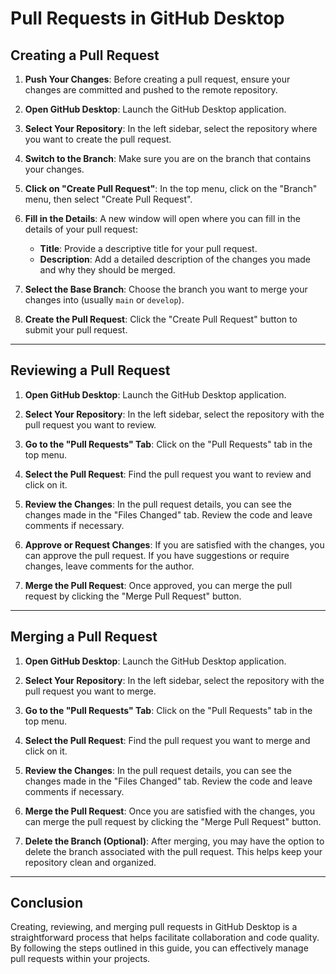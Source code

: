 # Pull Requests in GitHub Desktop

## Creating a Pull Request

1. **Push Your Changes**: Before creating a pull request, ensure your changes are committed and pushed to the remote repository.

2. **Open GitHub Desktop**: Launch the GitHub Desktop application.

3. **Select Your Repository**: In the left sidebar, select the repository where you want to create the pull request.

4. **Switch to the Branch**: Make sure you are on the branch that contains your changes.

5. **Click on "Create Pull Request"**: In the top menu, click on the "Branch" menu, then select "Create Pull Request".

6. **Fill in the Details**: A new window will open where you can fill in the details of your pull request:
   - **Title**: Provide a descriptive title for your pull request.
   - **Description**: Add a detailed description of the changes you made and why they should be merged.

7. **Select the Base Branch**: Choose the branch you want to merge your changes into (usually `main` or `develop`).

8. **Create the Pull Request**: Click the "Create Pull Request" button to submit your pull request.

---

## Reviewing a Pull Request

1. **Open GitHub Desktop**: Launch the GitHub Desktop application.

2. **Select Your Repository**: In the left sidebar, select the repository with the pull request you want to review.

3. **Go to the "Pull Requests" Tab**: Click on the "Pull Requests" tab in the top menu.

4. **Select the Pull Request**: Find the pull request you want to review and click on it.

5. **Review the Changes**: In the pull request details, you can see the changes made in the "Files Changed" tab. Review the code and leave comments if necessary.

6. **Approve or Request Changes**: If you are satisfied with the changes, you can approve the pull request. If you have suggestions or require changes, leave comments for the author.

7. **Merge the Pull Request**: Once approved, you can merge the pull request by clicking the "Merge Pull Request" button.

---

## Merging a Pull Request

1. **Open GitHub Desktop**: Launch the GitHub Desktop application.

2. **Select Your Repository**: In the left sidebar, select the repository with the pull request you want to merge.

3. **Go to the "Pull Requests" Tab**: Click on the "Pull Requests" tab in the top menu.

4. **Select the Pull Request**: Find the pull request you want to merge and click on it.

5. **Review the Changes**: In the pull request details, you can see the changes made in the "Files Changed" tab. Review the code and leave comments if necessary.

6. **Merge the Pull Request**: Once you are satisfied with the changes, you can merge the pull request by clicking the "Merge Pull Request" button.

7. **Delete the Branch (Optional)**: After merging, you may have the option to delete the branch associated with the pull request. This helps keep your repository clean and organized.

---

## Conclusion

Creating, reviewing, and merging pull requests in GitHub Desktop is a straightforward process that helps facilitate collaboration and code quality. By following the steps outlined in this guide, you can effectively manage pull requests within your projects.
